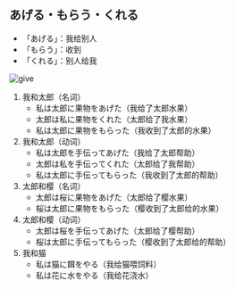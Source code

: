 ## あげる・もらう・くれる

- 「あげる」：我给别人
- 「もらう」：收到
- 「くれる」：别人给我

![give](../imgs/give.svg)

1. 我和太郎（名词）
   - 私は太郎に果物をあげた（我给了太郎水果）
   - 太郎は私に果物をくれた（太郎给了我水果）
   - 私は太郎に果物をもらった（我收到了太郎的水果）
2. 我和太郎（动词）
   - 私は太郎を手伝ってあげた（我给了太郎帮助）
   - 太郎は私を手伝ってくれた（太郎给了我帮助）
   - 私は太郎に手伝ってもらった（我收到了太郎的帮助）
3. 太郎和樱（名词）
   - 太郎は桜に果物をあげた（太郎给了樱水果）
   - 桜は太郎に果物をもらった（樱收到了太郎给的水果）
4. 太郎和樱（动词）
   - 太郎は桜を手伝ってあげた（太郎给了樱帮助）
   - 桜は太郎に手伝ってもらった（樱收到了太郎给的帮助）
5. 我和猫
   - 私は猫に餌をやる（我给猫喂饲料）
   - 私は花に水をやる（我给花浇水）
